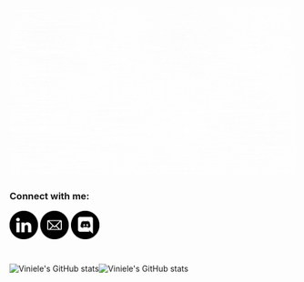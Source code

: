 <p align = "center">
    <img src = "/assets/Hi, its me, Viniele!.gif" alt = "Hi, I'm Viniele 👋">
  </p>

  <div> 
    <h3 align="left">Connect with me:</h3>
      <a href="www.linkedin.com/in/vinielelopes" target="_blank"><img  height = "50em" src="assets/linkedin.png"></a> 
         <a href="vinielelopes@outlook.com" target="_blank"><img  height = "50em" src="assets/email.png"></a> 
      <a href="https://discord.gg/ASunj4XDFP" target="_blank"><img height = "50em" src="assets/discord.png"></a> 
    </div>
    
   <div>
    <h1></h1>
    
    
![Viniele's GitHub stats](https://github-readme-stats.vercel.app/api?username=vinielelopes&show_icons=true&include_all_commits=true&theme=dark&hide_border=true)![Viniele's GitHub stats](https://github-readme-stats.vercel.app/api/top-langs/?username=vinielelopes&layout=compact&theme=dark&hide_border=true)
   </div>
  
